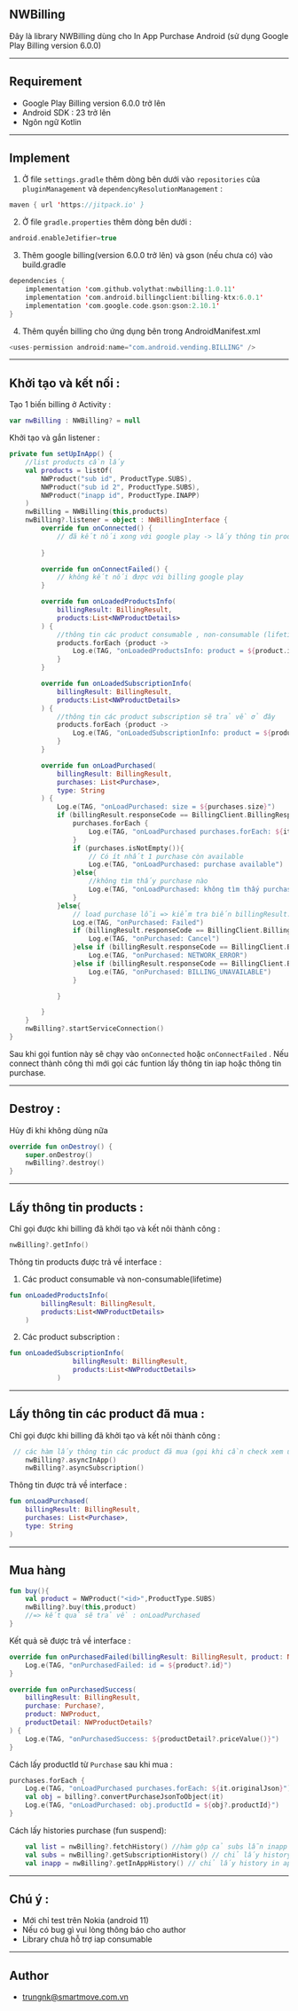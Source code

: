 
## NWBilling
Đây là library NWBilling dùng cho In App Purchase Android (sử dụng Google Play Billing version 6.0.0)

--- 
## Requirement
- Google Play Billing version 6.0.0 trở lên 
- Android SDK : 23 trở lên 
- Ngôn ngữ Kotlin

---

## Implement 

1. Ở file `settings.gradle` thêm dòng bên dưới vào `repositories` của `pluginManagement` và `dependencyResolutionManagement` : 

```kotlin
maven { url 'https://jitpack.io' }
```

2. Ở file `gradle.properties` thêm dòng bên dưới : 

```kotlin
android.enableJetifier=true
```

3. Thêm google billing(version 6.0.0 trở lên) và gson (nếu chưa có) vào build.gradle  

```kotlin
dependencies {
    implementation 'com.github.volythat:nwbilling:1.0.11'
    implementation 'com.android.billingclient:billing-ktx:6.0.1'
    implementation 'com.google.code.gson:gson:2.10.1'
}
```

4. Thêm quyền billing cho ứng dụng bên trong AndroidManifest.xml

```kotlin
<uses-permission android:name="com.android.vending.BILLING" />
```

---
## Khởi tạo và kết nối : 
Tạo 1 biến billing ở Activity :

```kotlin
var nwBilling : NWBilling? = null
```

Khởi tạo và gắn listener :
```kotlin
private fun setUpInApp() {
    //list products cần lấy
    val products = listOf(
        NWProduct("sub id", ProductType.SUBS),
        NWProduct("sub id 2", ProductType.SUBS),
        NWProduct("inapp id", ProductType.INAPP)
    )
    nwBilling = NWBilling(this,products)
    nwBilling?.listener = object : NWBillingInterface {
        override fun onConnected() {
            // đã kết nối xong với google play -> lấy thông tin products hoặc lấy thông tin đã purchase 
            
        }

        override fun onConnectFailed() {
            // không kết nối được với billing google play
        }

        override fun onLoadedProductsInfo(
            billingResult: BillingResult,
            products:List<NWProductDetails>
        ) {
            //thông tin các product consumable , non-consumable (lifetime) sẽ trả về ở đây
            products.forEach {product ->
                Log.e(TAG, "onLoadedProductsInfo: product = ${product.id} - price = ${product.formatPrice}")
            }
        }

        override fun onLoadedSubscriptionInfo(
            billingResult: BillingResult,
            products:List<NWProductDetails>
        ) {
            //thông tin các product subscription sẽ trả về ở đây
            products.forEach {product ->
                Log.e(TAG, "onLoadedSubscriptionInfo: product = ${product.id} - price = ${product.formatPrice}")
            }
        }

        override fun onLoadPurchased(
            billingResult: BillingResult,
            purchases: List<Purchase>,
            type: String
        ) {
            Log.e(TAG, "onLoadPurchased: size = ${purchases.size}")
            if (billingResult.responseCode == BillingClient.BillingResponseCode.OK) {
                purchases.forEach {
                    Log.e(TAG, "onLoadPurchased purchases.forEach: ${it.originalJson}")
                }
                if (purchases.isNotEmpty()){
                    // Có ít nhất 1 purchase còn available
                    Log.e(TAG, "onLoadPurchased: purchase available")
                }else{
                    //không tìm thấy purchase nào
                    Log.e(TAG, "onLoadPurchased: không tìm thấy purchase nào cả")
                }
            }else{
                // load purchase lỗi => kiểm tra biến billingResult.responseCode xem là lỗi gì
                Log.e(TAG, "onPurchased: Failed")
                if (billingResult.responseCode == BillingClient.BillingResponseCode.USER_CANCELED){
                    Log.e(TAG, "onPurchased: Cancel")
                }else if (billingResult.responseCode == BillingClient.BillingResponseCode.NETWORK_ERROR){
                    Log.e(TAG, "onPurchased: NETWORK_ERROR")
                }else if (billingResult.responseCode == BillingClient.BillingResponseCode.BILLING_UNAVAILABLE){
                    Log.e(TAG, "onPurchased: BILLING_UNAVAILABLE")
                }

            }

        }
    }
    nwBilling?.startServiceConnection()
}
```

Sau khi gọi funtion này sẽ chạy vào `onConnected` hoặc `onConnectFailed` . Nếu connect thành công thì mới gọi các funtion lấy thông tin iap hoặc thông tin purchase.

--- 

## Destroy : 

Hủy đi khi không dùng nữa 

```kotlin
override fun onDestroy() {
    super.onDestroy()
    nwBilling?.destroy()
}
```

---
## Lấy thông tin products : 

Chỉ gọi được khi billing đã khởi tạo và kết nôi thành công : 

```kotlin
nwBilling?.getInfo()
```

Thông tin products được trả về interface : 

1. Các product consumable và non-consumable(lifetime)
```kotlin 
fun onLoadedProductsInfo(
        billingResult: BillingResult,
        products:List<NWProductDetails>
    )
```

2. Các product subscription :
```kotlin
fun onLoadedSubscriptionInfo(
                billingResult: BillingResult,
                products:List<NWProductDetails>
            )
```

---
## Lấy thông tin các product đã mua :

Chỉ gọi được khi billing đã khởi tạo và kết nôi thành công : 

```kotlin
 // các hàm lấy thông tin các product đã mua (gọi khi cần check xem user đã mua iap nào chưa)
    nwBilling?.asyncInApp()
    nwBilling?.asyncSubscription()
```

Thông tin được trả về interface :

```kotlin
fun onLoadPurchased(
    billingResult: BillingResult,
    purchases: List<Purchase>,
    type: String
)
```

---

## Mua hàng

```kotlin
fun buy(){
    val product = NWProduct("<id>",ProductType.SUBS)
    nwBilling?.buy(this,product)
    //=> kết quả sẽ trả về : onLoadPurchased
}

```
Kết quả sẽ được trả về interface : 

```kotlin
override fun onPurchasedFailed(billingResult: BillingResult, product: NWProduct?) {
    Log.e(TAG, "onPurchasedFailed: id = ${product?.id}")
}

override fun onPurchasedSuccess(
    billingResult: BillingResult,
    purchase: Purchase?,
    product: NWProduct,
    productDetail: NWProductDetails?
) {
    Log.e(TAG, "onPurchasedSuccess: ${productDetail?.priceValue()}")
}
```


Cách lấy productId từ `Purchase` sau khi mua : 

```kotlin 
purchases.forEach {
    Log.e(TAG, "onLoadPurchased purchases.forEach: ${it.originalJson}")
    val obj = billing?.convertPurchaseJsonToObject(it)
    Log.e(TAG, "onLoadPurchased: obj.productId = ${obj?.productId}")
}
```

Cách lấy histories purchase (fun suspend): 

```kotlin 
    val list = nwBilling?.fetchHistory() //hàm gộp cả subs lẫn inapp 
    val subs = nwBilling?.getSubscriptionHistory() // chỉ lấy history subs 
    val inapp = nwBilling?.getInAppHistory() // chỉ lấy history in app
```

---

## Chú ý : 
- Mới chỉ test trên Nokia (android 11) 
- Nếu có bug gì vui lòng thông báo cho author 
- Library chưa hỗ trợ iap consumable 

---
## Author 

- trungnk@smartmove.com.vn
